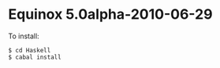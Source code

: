 Equinox 5.0alpha-2010-06-29
===========================

To install:

```
$ cd Haskell
$ cabal install
```
